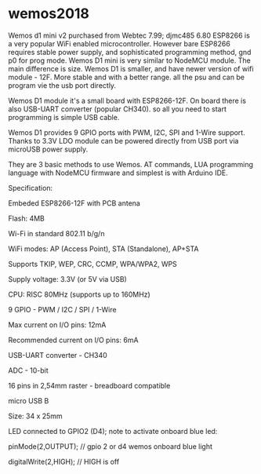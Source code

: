 # wemos2018
Wemos d1 mini v2 purchased from Webtec 7.99; djmc485 6.80
ESP8266 is a very popular WiFi enabled microcontroller. However bare ESP8266 requires stable power supply, and sophisticated programming method, gnd p0 for prog mode. 
Wemos D1 mini is very similar to NodeMCU module. The main difference is size. Wemos D1 is smaller, and have newer version of wifi module - 12F. More stable and with a better range. all the psu and can be program vie the usb port directly.

Wemos D1 module it's a small board with ESP8266-12F. On board there is also USB-UART converter (popular CH340). so all you need to start programming is simple USB cable.

Wemos D1 provides 9 GPIO ports with PWM, I2C, SPI and 1-Wire support. Thanks to 3.3V LDO module can be powered directly from USB port via microUSB power supply.

They are 3 basic methods to use Wemos. AT commands, LUA programming language with NodeMCU firmware and simplest is with Arduino IDE.

Specification:

Embeded ESP8266-12F with PCB antena

Flash: 4MB

Wi-Fi in standard 802.11 b/g/n

WiFi modes: AP (Access Point), STA (Standalone), AP+STA

Supports TKIP, WEP, CRC, CCMP, WPA/WPA2, WPS

Supply voltage: 3.3V (or 5V via USB)

CPU: RISC 80MHz (supports up to 160MHz)

9 GPIO - PWM / I2C / SPI / 1-Wire

Max current on I/O pins: 12mA

Recommended current on I/O pins: 6mA

USB-UART converter - CH340

ADC - 10-bit

16 pins in 2,54mm raster - breadboard compatible

micro USB B

Size: 34 x 25mm

LED connected to GPIO2 (D4); 
note to activate onboard blue led:

 pinMode(2,OUTPUT); // gpio 2 or d4 wemos onboard blue light
 
 digitalWrite(2,HIGH); // HIGH is off
 
 
